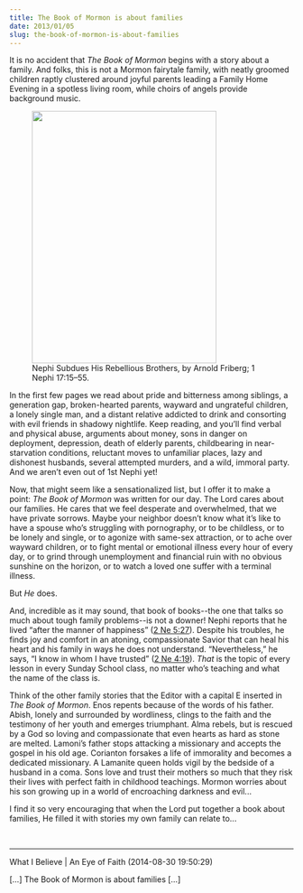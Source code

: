 ```yaml
---
title: The Book of Mormon is about families
date: 2013/01/05
slug: the-book-of-mormon-is-about-families
---
```


It is no accident that <em>The Book of Mormon</em> begins with a story about a family. And folks, this is not a Mormon fairytale family, with neatly groomed children raptly clustered around joyful parents leading a Family Home Evening in a spotless living room, while choirs of angels provide background music.

<figure><img class="" src="http://media.ldscdn.org/images/media-library/gospel-art/book-of-mormon/nephi-subdues-rebellious-brothers-39641-gallery.jpg" alt="" width="327" height="447" /><figcaption>Nephi Subdues His Rebellious Brothers, by Arnold Friberg; 1 Nephi 17:15–55.</figcaption></figure>

In the first few pages we read about pride and bitterness among siblings, a generation gap, broken-hearted parents, wayward and ungrateful children, a lonely single man, and a distant relative addicted to drink and consorting with evil friends in shadowy nightlife. Keep reading, and you’ll find verbal and physical abuse, arguments about money, sons in danger on deployment, depression, death of elderly parents, childbearing in near-starvation conditions, reluctant moves to unfamiliar places, lazy and dishonest husbands, several attempted murders, and a wild, immoral party. And we aren’t even out of 1st Nephi yet!

Now, that might seem like a sensationalized list, but I offer it to make a point: <em>The Book of Mormon</em> was written for our day. The Lord cares about our families. He cares that we feel desperate and overwhelmed, that we have private sorrows. Maybe your neighbor doesn’t know what it’s like to have a spouse who’s struggling with pornography, or to be childless, or to be lonely and single, or to agonize with same-sex attraction, or to ache over wayward children, or to fight mental or emotional illness every hour of every day, or to grind through unemployment and financial ruin with no obvious sunshine on the horizon, or to watch a loved one suffer with a terminal illness.

But <i>He</i> does.

And, incredible as it may sound, that book of books--the one that talks so much about tough family problems--is not a downer! Nephi reports that he lived “after the manner of happiness” (<a href="https://www.lds.org/scriptures/bofm/2-ne/5.27?lang=eng#26" target="_blank">2 Ne 5:27</a>). Despite his troubles, he finds joy and comfort in an atoning, compassionate Savior that can heal his heart and his family in ways he does not understand. “Nevertheless,” he says, “I know in whom I have trusted” (<a href="https://www.lds.org/scriptures/bofm/2-ne/4.19?lang=eng#16" target="_blank">2 Ne 4:19</a>). <i>That</i> is the topic of every lesson in every Sunday School class, no matter who’s teaching and what the name of the class is.

Think of the other family stories that the Editor with a capital E inserted in <em>The Book of Mormon</em>. Enos repents because of the words of his father. Abish, lonely and surrounded by wordliness, clings to the faith and the testimony of her youth and emerges triumphant. Alma rebels, but is rescued by a God so loving and compassionate that even hearts as hard as stone are melted. Lamoni’s father stops attacking a missionary and accepts the gospel in his old age. Corianton forsakes a life of immorality and becomes a dedicated missionary. A Lamanite queen holds vigil by the bedside of a husband in a coma. Sons love and trust their mothers so much that they risk their lives with perfect faith in childhood teachings. Mormon worries about his son growing up in a world of encroaching darkness and evil...

I find it so very encouraging that when the Lord put together a book about families, He filled it with stories my own family can relate to...

 

---

What I Believe | An Eye of Faith (2014-08-30 19:50:29)

[…] The Book of Mormon is about families […]